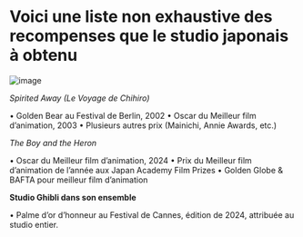# Voici une liste non exhaustive des recompenses que le studio japonais à obtenu

![image](https://github.com/user-attachments/assets/4d162226-930f-4730-b235-bab45312dd9a)


*Spirited Away (Le Voyage de Chihiro)*

• Golden Bear au Festival de Berlin, 2002 
• Oscar du Meilleur film d’animation, 2003 
• Plusieurs autres prix (Mainichi, Annie Awards, etc.) 

*The Boy and the Heron*

• Oscar du Meilleur film d’animation, 2024 
• Prix du Meilleur film d’animation de l’année aux Japan Academy Film Prizes 
• Golden Globe & BAFTA pour meilleur film d’animation 

**Studio Ghibli dans son ensemble**

• Palme d’or d’honneur au Festival de Cannes, édition de 2024, attribuée au studio entier.
